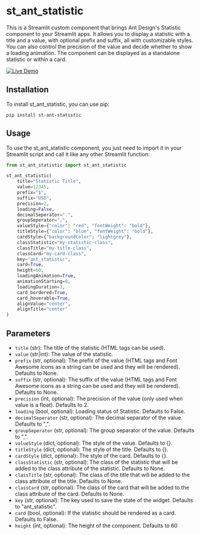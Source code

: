 # st_ant_statistic

This is a Streamlit custom component that brings Ant Design's Statistic component to your Streamlit apps. It allows you to display a statistic with a title and a value, with optional prefix and suffix, all with customizable styles. You can also control the precision of the value and decide whether to show a loading animation. The component can be displayed as a standalone statistic or within a card.

<a href="https://flucas-component-overview.streamlit.app/?preselect=5" target="_blank">
    <img src="https://img.shields.io/badge/Live%20Demo-Streamlit-red?style=for-the-badge&logo=streamlit" alt="Live Demo">
</a>

## Installation

To install st_ant_statistic, you can use pip:

````
pip install st-ant-statistic
````

## Usage

To use the st_ant_statistic component, you just need to import it in your Streamlit script and call it like any other Streamlit function:

```` python
from st_ant_statistic import st_ant_statistic
````
```` python
st_ant_statistic(
    title="Statistic Title", 
    value=12345,
    prefix="$",
    suffix="USD",
    precision=2,
    loading=False,
    decimalSeperator=".",
    groupSeperator=",",
    valueStyle={"color": "red", "fontWeight": "bold"},
    titleStyle={"color": "blue", "fontWeight": "bold"},
    cardStyle={"backgroundColor": "lightgrey"},
    classStatistic="my-statistic-class",
    classTitle="my-title-class",
    classCard="my-card-class",
    key="ant_statistic",
    card=True,
    height=60,
    loadingAnimation=True,
    animationStarting=0,
    loadingDuration=3,
    card_bordered=True,
    card_hoverable=True,
    alignValue="center",
    alignTitle="center"
)
````

## Parameters

- `title` (str): The title of the statistic (HTML tags can be used).
- `value` (str|int): The value of the statistic.
- `prefix` (str, optional): The prefix of the value (HTML tags and Font Awesome icons as a string can be used and they will be rendered). Defaults to None.
- `suffix` (str, optional): The suffix of the value (HTML tags and Font Awesome icons as a string can be used and they will be rendered). Defaults to None.
- `precision` (int, optional): The precision of the value (only used when value is a float). Defaults to 2.
- `loading` (bool, optional): Loading status of Statistic. Defaults to False.
- `decimalSeperator` (str, optional): The decimal separator of the value. Defaults to ",".
- `groupSeperator` (str, optional): The group separator of the value. Defaults to ",".
- `valueStyle` (dict, optional): The style of the value. Defaults to {}.
- `titleStyle` (dict, optional): The style of the title. Defaults to {}.
- `cardStyle` (dict, optional): The style of the card. Defaults to {}.
- `classStatistic` (str, optional): The class of the statistic that will be added to the class attribute of the statistic. Defaults to None.
- `classTitle` (str, optional): The class of the title that will be added to the class attribute of the title. Defaults to None.
- `classCard` (str, optional): The class of the card that will be added to the class attribute of the card. Defaults to None.
- `key` (str, optional): The key used to save the state of the widget. Defaults to "ant_statistic".
- `card` (bool, optional): If the statistic should be rendered as a card. Defaults to False.
- `height` (int, optional): The height of the component. Defaults to 60
